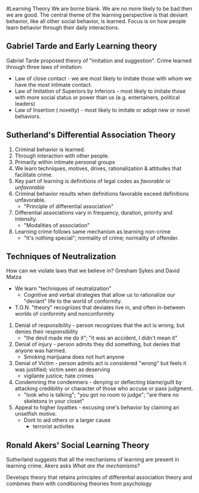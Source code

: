 #Learning Theory
We are borne blank. We are no more likely to be bad then we are good. 
The central theme of the learning perspective is that deviant behavior,
like all other social behavior, is learned. Focus is on how people learn
behavior through their daily interactions. 

## Gabriel Tarde and Early Learning theory
Gabriel Tarde proposed theory of "imitation and suggestion". Crime
learned through three laws of imitation:
  * Law of close contact - we are most likely to imitate those with
    whom we have the most intimate contact.
  * Law of Imitation of Superiors by Inferiors - most likely to imitate
    those with more social status or power than us (e.g. entertainers,
    political leaders)
  * Law of Insertion ( novelty) - most likely to imitate or adopt new or
    novel behaviors.    

## Sutherland's Differential Association Theory
  1. Criminal behavior is learned.
  2. Through interaction with other people.
  3. Primarily within intimate personal groups
  4. We learn techniques, motives, drives, rationalization & attitudes
     that facilitate crime.
  5. Key part of learning is definitions of legal codes as *favorable* or *unfavorable*
  6. Criminal behavior results when definitions favorable exceed
     definitions unfavorable.
     * "Principle of differential association"
  7. Differential associations vary in frequency, duration,
     priority and intensity.
     * "Modalities of association"
  8. Learning crime follows same mechanism as learning non-crime
     * "It's nothing special"; normality of crime; normality of
     offender.

## Techniques of Neutralization
How can we violate laws that we believe in?
Gresham Sykes and David Matza
* We learn "techniques of neutralization"
  * Cognitive and verbal strategies that allow us to rationalize our
    "deviant" life to the world of conformity.
* T.O.N. "theory" recognizes that deviates live in, and often
  in-between worlds of conformity and nonconformity
1. Denial of responsibility - person recognizes that the act is wrong,
   but denies their responsibility
   * "the devil made me do it"; "it was an accident, I didn't mean it"
2. Denial of injury - person admits they did something, but denies
   that anyone was harmed.
   * Smoking marijuana does not hurt anyone
3. Denial of Victim - person admits act is considered "wrong" but
   feels it was justified; victim seen as deserving
   * vigilante justice; hate crimes
4. Condemning the condemners - denying or deflecting blame/guilt by
   attacking credibility or character of those who accuse or pass
   judgment.
   * "look who is talking"; "you got no room to judge"; "are there no
     skeletons in your closet"
5. Appeal to higher loyalties - excusing one's behavior by claiming an
   unselfish motive.
   * Dont to aid others or a larger cause
     * terrorist activites

## Ronald Akers' Social Learning Theory

Sutherland suggests that all the mechanisms of learning are present in
learning crime. Akers asks *What are the mechanisms?*

Develops theory that retains principles of differential association
theory and combines them with conditioning theories from psychology


